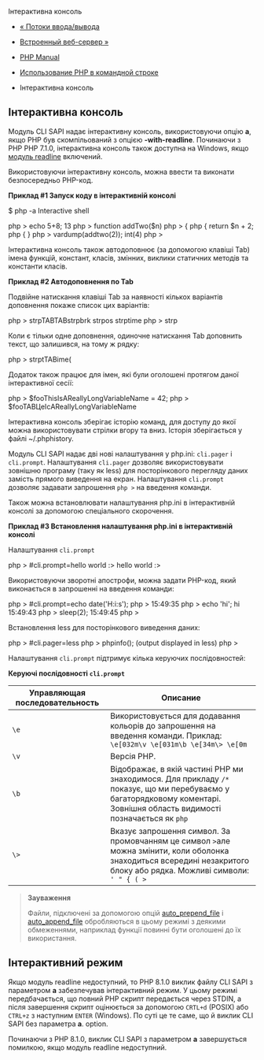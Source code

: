 Інтерактивна консоль

-   [« Потоки ввода/вывода](features.commandline.io-streams.html)
    
-   [Встроенный веб-сервер »](features.commandline.webserver.html)
    
-   [PHP Manual](index.html)
    
-   [Использование PHP в командной строке](features.commandline.html)
    
-   Інтерактивна консоль
    

## Інтерактивна консоль

Модуль CLI SAPI надає інтерактивну консоль, використовуючи опцію **а**, якщо PHP був скомпільований з опцією **\-with-readline**. Починаючи з PHP PHP 7.1.0, інтерактивна консоль також доступна на Windows, якщо [модуль readline](book.readline.html) включений.

Використовуючи інтерактивну консоль, можна ввести та виконати безпосередньо PHP-код.

**Приклад #1 Запуск коду в інтерактивній консолі**

$ php -a Interactive shell

php > echo 5+8; 13 php > function addTwo($n) php > { php { return $n + 2; php { } php > vardump(addtwo(2)); int(4) php >

Інтерактивна консоль також автодоповнює (за допомогою клавіші Tab) імена функцій, констант, класів, змінних, виклики статичних методів та константи класів.

**Приклад #2 Автодоповнення по Tab**

Подвійне натискання клавіші Tab за наявності кількох варіантів доповнення покаже список цих варіантів:

php > strpTABTABstrpbrk strpos strptime php > strp

Коли є тільки одне доповнення, одиночне натискання Tab доповнить текст, що залишився, на тому ж рядку:

php > strptTABime(

Додаток також працює для імен, які були оголошені протягом даної інтерактивної сесії:

php > $fooThisIsAReallyLongVariableName = 42; php > $fooTABЦеІсAReallyLongVariableName

Інтерактивна консоль зберігає історію команд, для доступу до якої можна використовувати стрілки вгору та вниз. Історія зберігається у файлі ~/.phphistory.

Модуль CLI SAPI надає дві нові налаштування у php.ini: `cli.pager` і `cli.prompt`. Налаштування `cli.pager` дозволяє використовувати зовнішню програму (таку як less) для посторінкового перегляду даних замість прямого виведення на екран. Налаштування `cli.prompt` дозволяє задавати запрошення `php >` на введення команди.

Також можна встановлювати налаштування php.ini в інтерактивній консолі за допомогою спеціального скорочення.

**Приклад #3 Встановлення налаштування php.ini в інтерактивній консолі**

Налаштування `cli.prompt`

php > #cli.prompt=hello world :> hello world :>

Використовуючи зворотні апострофи, можна задати PHP-код, який виконається в запрошенні на введення команди:

php > #cli.prompt=echo date('H:i:s'); php > 15:49:35 php > echo 'hi'; hi 15:49:43 php > sleep(2); 15:49:45 php >

Встановлення less для посторінкового виведення даних:

php > #cli.pager=less php > phpinfo(); (output displayed in less) php >

Налаштування `cli.prompt` підтримує кілька керуючих послідовностей:

**Керуючі послідовності `cli.prompt`**

| Управляющая последовательность | Описание                                                                                                                                                                  |
|--------------------------------|---------------------------------------------------------------------------------------------------------------------------------------------------------------------------|
| `\e`                           | Використовується для додавання кольорів до запрошення на введення команди. Приклад: `\e[032m\v \e[031m\b \e[34m\> \e[0m`                                                  |
| `\v`                           | Версія PHP.                                                                                                                                                               |
| `\b`                           | Відображає, в якій частині PHP ми знаходимося. Для прикладу `/*` показує, що ми перебуваємо у багаторядковому коментарі. Зовнішня область видимості позначається як `php` |
| `\>`                           | Вказує запрошення символ. За промовчанням це символ `>`але можна змінити, коли оболонка знаходиться всередині незакритого блоку або рядка. Можливі символи: `' " { ( >`   |

> **Зауваження**
> 
> Файли, підключені за допомогою опцій [auto\_prepend\_file](ini.core.html#ini.auto-prepend-file) і [auto\_append\_file](ini.core.html#ini.auto-append-file) обробляються в цьому режимі з деякими обмеженнями, наприклад функції повинні бути оголошені до їх використання.

## Інтерактивний режим

Якщо модуль readline недоступний, то PHP 8.1.0 виклик файлу CLI SAPI з параметром **а** забезпечував інтерактивний режим. У цьому режимі передбачається, що повний PHP скрипт передається через STDIN, а після завершення скрипт оцінюється за допомогою `CRTL+d` (POSIX) або `CTRL+z` з наступним `ENTER` (Windows). По суті це те саме, що й виклик CLI SAPI без параметра **а**. option.

Починаючи з PHP 8.1.0, виклик CLI SAPI з параметром **а** завершується помилкою, якщо модуль readline недоступний.